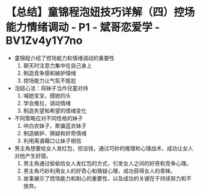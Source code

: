 # 【总结】童锦程泡妞技巧详解（四）控场能力情绪调动 - P1 - 斌哥恋爱学 - BV1Zv4y1Y7no

-   童锦程介绍了控场能力和情绪调动的重要性
    1.  聊天时注意力集中在自己身上
    2.  制造竞争感和嫉妒情绪
    3.  控场能力让气氛不尴尬
-   泡妞心法：将妹子当作兒童对待
    1.  喊她宝宝，摸她的头
    2.  学会推拉，调动情绪
    3.  制造失望和希望的情绪变化
-   不同策略应对不同性格的妹子
    1.  哄白衣妹子，欺骗蓝衣妹子
    2.  制造嫉妒、猜疑和好奇情绪
    3.  利用离谱藉口让妹子相信
-   男主角想要给女人发红包，但没钱，通过巧妙的推理和心理战术，成功让女人对他产生好感。
    1.  男主角通过偷偷给女人发红包的方式，引发女人之间的好奇和竞争心理。
    2.  男主角巧妙利用女人的好奇心和猜疑心理，成功获得女人的青睐。
    3.  故事展示了控场能力和耐心的重要性，以及成功的关键在于持续努力和不放弃。